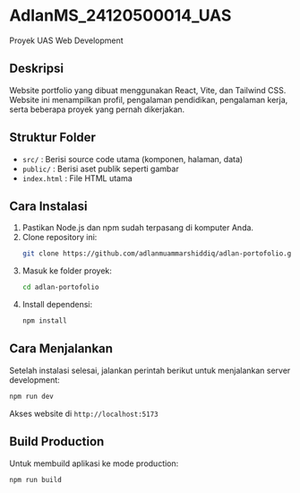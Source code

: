 # AdlanMS_24120500014_UAS

Proyek UAS Web Development

## Deskripsi
Website portfolio yang dibuat menggunakan React, Vite, dan Tailwind CSS. Website ini menampilkan profil, pengalaman pendidikan, pengalaman kerja, serta beberapa proyek yang pernah dikerjakan.

## Struktur Folder
- `src/` : Berisi source code utama (komponen, halaman, data)
- `public/` : Berisi aset publik seperti gambar
- `index.html` : File HTML utama

## Cara Instalasi
1. Pastikan Node.js dan npm sudah terpasang di komputer Anda.
2. Clone repository ini:
   ```bash
   git clone https://github.com/adlanmuammarshiddiq/adlan-portofolio.git
   ```
3. Masuk ke folder proyek:
   ```bash
   cd adlan-portofolio
   ```
4. Install dependensi:
   ```bash
   npm install
   ```

## Cara Menjalankan
Setelah instalasi selesai, jalankan perintah berikut untuk menjalankan server development:
```bash
npm run dev
```
Akses website di `http://localhost:5173`

## Build Production
Untuk membuild aplikasi ke mode production:
```bash
npm run build
```
